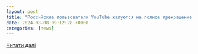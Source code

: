 ```yaml
---
layout: post
title: "Российские пользователи YouTube жалуются на полное прекращение работы приложения - Новости Калининграда"
date: 2024-08-08 09:12:28 +0000
categories: [news]
---
```


[Читати далі](https://klops.ru/other/2024-08-08/301437-rossiyskie-polzovateli-youtube-zhaluyutsya-na-polnoe-prekraschenie-raboty-prilozheniya?from=lenta)
